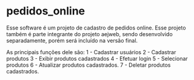 # pedidos_online

Esse software é um projeto de cadastro de pedidos online. 
Esse projeto também é parte integrante do projeto aejweb, 
sendo desenvolvido separadamente, porém será incluído na versão final.

As principais funções dele são:
1 - Cadastrar usuários
2 - Cadastrar produtos
3 - Exibir produtos cadastrados
4 - Efetuar login
5 - Selecionar produtos
6 - Atualizar produtos cadastrados.
7 - Deletar produtos cadastrados.
